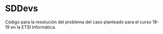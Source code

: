 # SDDevs

Código para la resolución del problema del caso planteado para el curso 18-19 en la ETSI Informática. 
